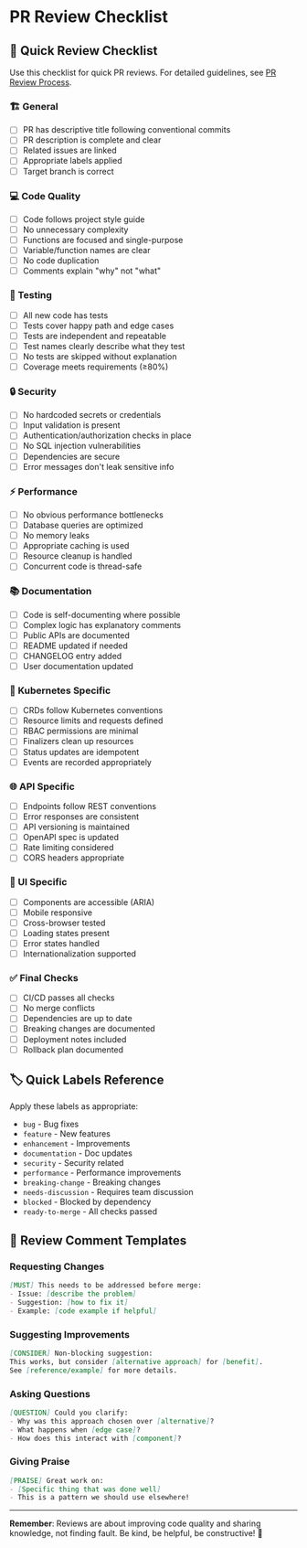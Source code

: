 # PR Review Checklist

## 🚀 Quick Review Checklist

Use this checklist for quick PR reviews. For detailed guidelines, see [PR Review Process](./pr-review-process.md).

### 🏗️ General
- [ ] PR has descriptive title following conventional commits
- [ ] PR description is complete and clear
- [ ] Related issues are linked
- [ ] Appropriate labels applied
- [ ] Target branch is correct

### 💻 Code Quality
- [ ] Code follows project style guide
- [ ] No unnecessary complexity
- [ ] Functions are focused and single-purpose
- [ ] Variable/function names are clear
- [ ] No code duplication
- [ ] Comments explain "why" not "what"

### 🧪 Testing
- [ ] All new code has tests
- [ ] Tests cover happy path and edge cases
- [ ] Tests are independent and repeatable
- [ ] Test names clearly describe what they test
- [ ] No tests are skipped without explanation
- [ ] Coverage meets requirements (≥80%)

### 🔒 Security
- [ ] No hardcoded secrets or credentials
- [ ] Input validation is present
- [ ] Authentication/authorization checks in place
- [ ] No SQL injection vulnerabilities
- [ ] Dependencies are secure
- [ ] Error messages don't leak sensitive info

### ⚡ Performance
- [ ] No obvious performance bottlenecks
- [ ] Database queries are optimized
- [ ] No memory leaks
- [ ] Appropriate caching is used
- [ ] Resource cleanup is handled
- [ ] Concurrent code is thread-safe

### 📚 Documentation
- [ ] Code is self-documenting where possible
- [ ] Complex logic has explanatory comments
- [ ] Public APIs are documented
- [ ] README updated if needed
- [ ] CHANGELOG entry added
- [ ] User documentation updated

### 🔄 Kubernetes Specific
- [ ] CRDs follow Kubernetes conventions
- [ ] Resource limits and requests defined
- [ ] RBAC permissions are minimal
- [ ] Finalizers clean up resources
- [ ] Status updates are idempotent
- [ ] Events are recorded appropriately

### 🌐 API Specific
- [ ] Endpoints follow REST conventions
- [ ] Error responses are consistent
- [ ] API versioning is maintained
- [ ] OpenAPI spec is updated
- [ ] Rate limiting considered
- [ ] CORS headers appropriate

### 🎨 UI Specific
- [ ] Components are accessible (ARIA)
- [ ] Mobile responsive
- [ ] Cross-browser tested
- [ ] Loading states present
- [ ] Error states handled
- [ ] Internationalization supported

### ✅ Final Checks
- [ ] CI/CD passes all checks
- [ ] No merge conflicts
- [ ] Dependencies are up to date
- [ ] Breaking changes are documented
- [ ] Deployment notes included
- [ ] Rollback plan documented

## 🏷️ Quick Labels Reference

Apply these labels as appropriate:

- `bug` - Bug fixes
- `feature` - New features
- `enhancement` - Improvements
- `documentation` - Doc updates
- `security` - Security related
- `performance` - Performance improvements
- `breaking-change` - Breaking changes
- `needs-discussion` - Requires team discussion
- `blocked` - Blocked by dependency
- `ready-to-merge` - All checks passed

## 💬 Review Comment Templates

### Requesting Changes
```markdown
[MUST] This needs to be addressed before merge:
- Issue: [describe the problem]
- Suggestion: [how to fix it]
- Example: [code example if helpful]
```

### Suggesting Improvements
```markdown
[CONSIDER] Non-blocking suggestion:
This works, but consider [alternative approach] for [benefit].
See [reference/example] for more details.
```

### Asking Questions
```markdown
[QUESTION] Could you clarify:
- Why was this approach chosen over [alternative]?
- What happens when [edge case]?
- How does this interact with [component]?
```

### Giving Praise
```markdown
[PRAISE] Great work on:
- [Specific thing that was done well]
- This is a pattern we should use elsewhere!
```

---

**Remember**: Reviews are about improving code quality and sharing knowledge, not finding fault. Be kind, be helpful, be constructive! 🤝
